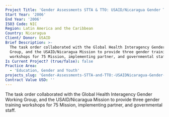 ```yaml
---
Project Title: 'Gender Assessments STTA & TTO: USAID/Nicaragua Gender Training (TDY 63)'
Start Year: '2006'
End Year: '2006'
ISO3 Code: NIC
Region: Latin America and the Caribbean
Country: Nicaragua
Client/ Donor: USAID
Brief Description: >-
  The task order collaborated with the Global Health Interagency Gender Working
  Group, and the USAID/Nicaragua Mission to provide three gender training
  workshops for 75 Mission, implementing partner, and governmental staff.
Is Current Project? (true/false): false
Practice Area:
  - 'Education, Gender and Youth'
projects_slug: 'Gender-Assessments-STTA-and-TTO:-USAIDNicaragua-Gender-Training-(TDY-63)'
Contract Value USD: ''
---
```

The task order collaborated with the Global Health Interagency Gender Working Group, and the USAID/Nicaragua Mission to provide three gender training workshops for 75 Mission, implementing partner, and governmental staff.